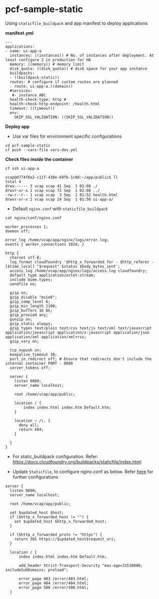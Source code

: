 # pcf-sample-static
Using `staticfile_buildpack` and app manifest to deploy applications

__manifest.yml__

```
---
applications:
- name: ui-app-a
  instances: ((instances)) # No. of instances after deployment. At least configure 2 in production for HA
  memory: ((memory)) # memory limit
  disk_quota: ((disk_quota)) # disk space for your app instance
  buildpacks:
  - ((buildpack-static))
  routes: # configure if custom routes are planned
  - route: ui-app-a.((domain))
  #services:
   #- instance_ABC
  health-check-type: http #
  health-check-http-endpoint: /health.html
  timeout: ((timeout))
  env:
    SKIP_SSL_VALIDATION: ((SKIP_SSL_VALIDATION))
```

__Deploy app__
* Use var files for environment specific configurations

```
cd pcf-sample-static
cf push --vars-file vars-dev.yml
```

__Check files inside the container__

```
cf ssh ui-app-a

vcap@d774f8a2-c11f-438e-69fb-1c0d:~/app/public$ ll
total 4
drwx------ 3 vcap vcap 41 Sep  1 02:08 ./
drwxr-xr-x 1 vcap vcap 72 Sep  1 02:08 ../
-rw-r--r-- 1 vcap vcap  3 Sep  1 01:52 health.html
drwxr-xr-x 2 vcap vcap 24 Sep  1 01:50 ui-app-a/
```
* Default `nginx.conf` with `staticfile_buildpack`

```
cat nginx/conf/nginx.conf

worker_processes 1;
daemon off;

error_log /home/vcap/app/nginx/logs/error.log;
events { worker_connections 1024; }

http {
  charset utf-8;
  log_format cloudfoundry '$http_x_forwarded_for - $http_referer - [$time_local] "$request" $status $body_bytes_sent';
  access_log /home/vcap/app/nginx/logs/access.log cloudfoundry;
  default_type application/octet-stream;
  include mime.types;
  sendfile on;

  gzip on;
  gzip_disable "msie6";
  gzip_comp_level 6;
  gzip_min_length 1100;
  gzip_buffers 16 8k;
  gzip_proxied any;
  gunzip on;
  gzip_static always;
  gzip_types text/plain text/css text/js text/xml text/javascript application/javascript application/x-javascript application/json application/xml application/xml+rss;
  gzip_vary on;

  tcp_nopush on;
  keepalive_timeout 30;
  port_in_redirect off; # Ensure that redirects don't include the internal container PORT - 8080
  server_tokens off;

  server {
    listen 8080;
    server_name localhost;

    root /home/vcap/app/public;

    location / {
        index index.html index.htm Default.htm;
    }

    location ~ /\. {
      deny all;
      return 404;
    }

  }
}
```

* For static_buildpack configuration. Refer: https://docs.cloudfoundry.org/buildpacks/staticfile/index.html

* Update `Staticfile`, to configure nginx.conf as below.
Refer [here](https://docs.cloudfoundry.org/buildpacks/staticfile/index.html) for further configurations

```
server {
  listen 8080;
  server_name localhost;

  root /home/vcap/app/public;

  set $updated_host $host;
  if ($http_x_forwarded_host != "") {
    set $updated_host $http_x_forwarded_host;
  }

  if ($http_x_forwarded_proto != "https") {
    return 301 https://$updated_host$request_uri;
  }

  location / {
      index index.html index.htm Default.htm;

      add_header Strict-Transport-Security "max-age=31536000; includeSubDomains; preload";

      error_page 403 /error/403.html;
      error_page 404 /error/404.html;
      error_page 500 /error/500.html;
  }
```
